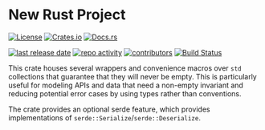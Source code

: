 # New Rust Project

<!-- NOTE: You can also use a Crates.io version of this license badge: https://shields.io/category/license -->
[![License](https://img.shields.io/github/license/erichdongubler/map1-rs.svg)](LICENSE.md)
[![Crates.io](https://img.shields.io/crates/v/map1-rs.svg)](https://crates.io/crates/map1-rs)
[![Docs.rs](https://docs.rs/map1-rs/badge.svg)](https://docs.rs/map1-rs)

[![last release date](https://img.shields.io/github/release-date/erichdongubler/map1-rs.svg)](https://github.com/erichdongubler/map1-rs/releases)
[![repo activity](https://img.shields.io/github/commit-activity/m/erichdongubler/map1-rs.svg)](https://github.com/erichdongubler/map1-rs/pulse/monthly)
[![contributors](https://img.shields.io/github/contributors/erichdongubler/map1-rs.svg)](https://github.com/erichdongubler/map1-rs/graphs/contributors)
[![Build Status](https://secure.travis-ci.org/erichdongubler/map1-rs.svg?branch=master)](https://travis-ci.org/erichdongubler/map1-rs)

<!-- cargo-sync-readme start -->

This crate houses several wrappers and convenience macros over `std` collections that guarantee
that they will never be empty. This is particularly useful for modeling APIs and data that need
a non-empty invariant and reducing potential error cases by using types rather than
conventions.

The crate provides an optional serde feature, which provides implementations of
`serde::Serialize`/`serde::Deserialize`.

<!-- cargo-sync-readme end -->
